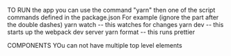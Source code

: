 TO RUN the app you can use the command "yarn" then one of the script commands defined in the package.json
For example (ignore the part after the double dashes)
yarn watch -- this watches for changes
yarn dev -- this starts up the webpack dev server
yarn format -- this runs prettier

COMPONENTS
YOu can not have multiple top level elements